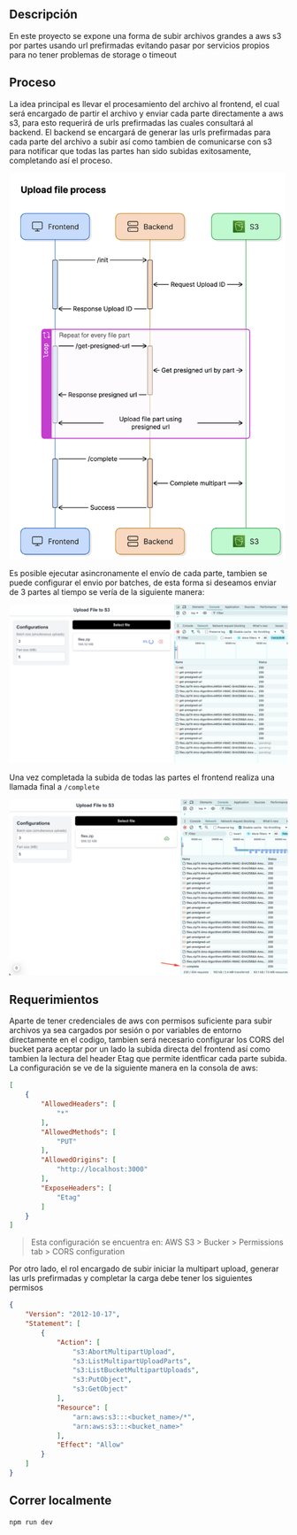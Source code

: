 ## Descripción
En este proyecto se expone una forma de subir archivos grandes a aws s3 por partes usando url prefirmadas evitando pasar por servicios propios para no tener problemas de storage o timeout

## Proceso
La idea principal es llevar el procesamiento del archivo al frontend, el cual será encargado de partir el archivo y enviar cada parte directamente a aws s3, para esto requerirá de urls
prefirmadas las cuales consultará al backend. El backend se encargará de generar las urls prefirmadas para cada parte del archivo a subir así como tambien de comunicarse con s3 para 
notificar que todas las partes han sido subidas exitosamente, completando así el proceso.

<img width="500px" src='https://github.com/CrissAlvarezH/upload-multipart-to-s3/blob/main/docs/images/upload_process_diagram.png'/>

Es posible ejecutar asincronamente el envío de cada parte, tambien se puede configurar el envio por batches, de esta forma si deseamos enviar de 3 partes al tiempo se vería de la siguiente manera:

<img src='https://github.com/CrissAlvarezH/upload-multipart-to-s3/blob/main/docs/images/uploading_file.png'/>

Una vez completada la subida de todas las partes el frontend realiza una llamada final a `/complete`

<img src='https://github.com/CrissAlvarezH/upload-multipart-to-s3/blob/main/docs/images/upload_completed.png'/>

## Requerimientos
Aparte de tener credenciales de aws con permisos suficiente para subir archivos ya sea cargados por sesión o por variables de entorno directamente en el codigo, tambien será
necesario configurar los CORS del bucket para aceptar por un lado la subida directa del frontend así como tambien la lectura del header Etag que permite identficar cada parte subida.
La configuración se ve de la siguiente manera en la consola de aws:

```json
[
    {
        "AllowedHeaders": [
            "*"
        ],
        "AllowedMethods": [
            "PUT"
        ],
        "AllowedOrigins": [
            "http://localhost:3000"
        ],
        "ExposeHeaders": [
            "Etag"
        ]
    }
]
```
> Esta configuración se encuentra en: AWS S3 > Bucker > Permissions tab > CORS configuration

Por otro lado, el rol encargado de subir iniciar la multipart upload, generar las urls prefirmadas y completar la carga debe tener los siguientes permisos
```json
{
	"Version": "2012-10-17",
	"Statement": [
		{
			"Action": [
				"s3:AbortMultipartUpload",
				"s3:ListMultipartUploadParts",
				"s3:ListBucketMultipartUploads",
				"s3:PutObject",
				"s3:GetObject"
			],
			"Resource": [
				"arn:aws:s3:::<bucket_name>/*",
				"arn:aws:s3:::<bucket_name>"
			],
			"Effect": "Allow"
		}
	]
}
```

## Correr localmente

```bash
npm run dev
```
